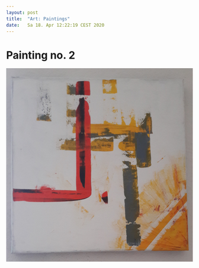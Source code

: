 ```yaml
---
layout: post
title:  "Art: Paintings"
date:   Sa 18. Apr 12:22:19 CEST 2020
---
```


# Painting no. 2

![painting no 2](02.jpg)
